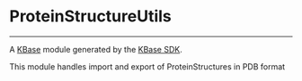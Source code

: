 
# ProteinStructureUtils
---

A [KBase](https://kbase.us) module generated by the [KBase SDK](https://github.com/kbase/kb_sdk).

This module handles import and export of ProteinStructures in PDB format
